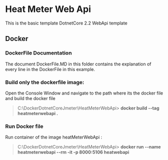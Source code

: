 ﻿# Heat Meter Web Api
This is the basic template DotnetCore 2.2 WebApi template

## Docker

### DockerFile Documentation
The document DockerFile.MD in this folder contains the explanation of every line in the DockerFile in this example.

### Build only the dockerfile image:
Open the Console Window and navigate to the path where its the docker file and build the docker file
> C:\DockerDotnetCoreJmeter\HeatMeterWebApi> __docker build --tag heatmeterwebapi .__

### Run Docker file
Run container of the image heatMeterWebApi :

> C:\DockerDotnetCoreJmeter\HeatMeterWebApi> __docker run --name heatmeterwebapi --rm -it -p 8000:5106 heatwebapi__